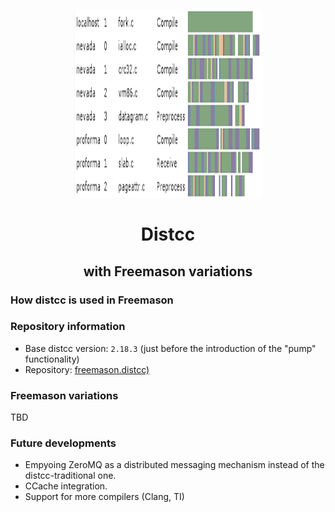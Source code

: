 <p align="center">
  <img src="distcc.png" alt="Logo" width="300" height="300" />
</p>
<h1 align="center">Distcc</h1>
<h2 align="center">with Freemason variations</h2>

### How distcc is used in Freemason

### Repository information
* Base distcc version: `2.18.3` (just before the introduction of the "pump" functionality)
* Repository: [freemason.distcc)](https://github.com/formalism-labs/distcc)

### Freemason variations
TBD

### Future developments
* Empyoing ZeroMQ as a distributed messaging mechanism instead of the distcc-traditional one.
* CCache integration.
* Support for more compilers (Clang, TI)